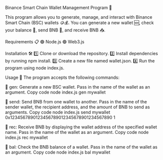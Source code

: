 Binance Smart Chain Wallet Management Program 🚀

This program allows you to generate, manage, and interact with Binance Smart Chain (BSC) wallets 🪙💰. You can generate a new wallet 🆕, check your balance 💸, send BNB 💸, and receive BNB 📥.

Requirements 📋
🟢 Node.js
🟢 Web3.js

Installation 🛠️
1️⃣ Clone or download the repository.
2️⃣ Install dependencies by running npm install.
3️⃣ Create a new file named wallet.json.
4️⃣ Run the program using node index.js.

Usage 📝
The program accepts the following commands:

🔹 gen: Generate a new BSC wallet. Pass in the name of the wallet as an argument.
Copy code
node index.js gen mywallet

🔹 send: Send BNB from one wallet to another. Pass in the name of the sender wallet, the recipient address, and the amount of BNB to send as arguments.
Copy code
node index.js send mywallet 0x1234567890123456789012345678901234567890 1

🔹 rec: Receive BNB by displaying the wallet address of the specified wallet name. Pass in the name of the wallet as an argument.
Copy code
node index.js rec mywallet

🔹 bal: Check the BNB balance of a wallet. Pass in the name of the wallet as an argument.
Copy code
node index.js bal mywallet
